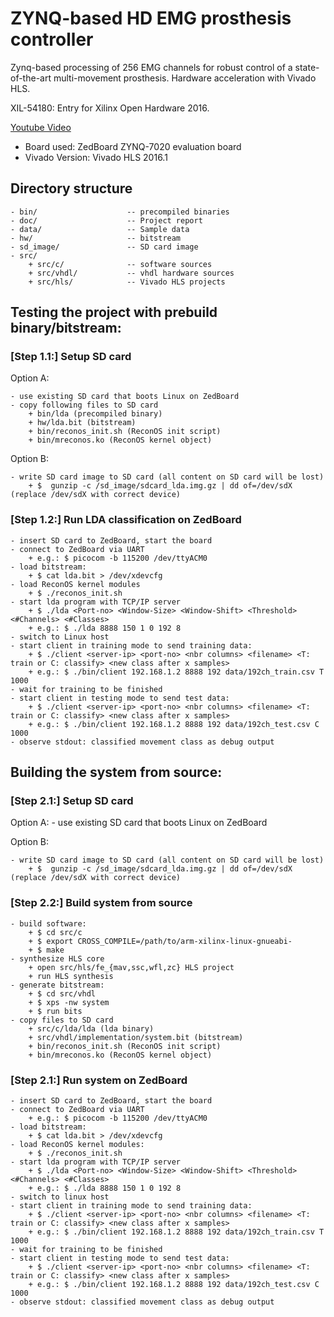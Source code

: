 # ZYNQ-based HD EMG prosthesis controller

Zynq-based processing of 256 EMG channels for robust control of a state-of-the-art multi-movement prosthesis. Hardware acceleration with Vivado HLS.

XIL-54180: Entry for Xilinx Open Hardware 2016.

[Youtube Video](https://youtu.be/RZGHkCOCRC4)

- Board used: ZedBoard ZYNQ-7020 evaluation board
- Vivado Version: Vivado HLS 2016.1

## Directory structure ##

    - bin/                    -- precompiled binaries
    - doc/                    -- Project report
    - data/                   -- Sample data
    - hw/                     -- bitstream
    - sd_image/               -- SD card image
    - src/                    
        + src/c/              -- software sources
        + src/vhdl/           -- vhdl hardware sources
        + src/hls/            -- Vivado HLS projects


## Testing the project with prebuild binary/bitstream: ##

### [Step 1.1:] Setup SD card ###
Option A:

    - use existing SD card that boots Linux on ZedBoard
    - copy following files to SD card
        + bin/lda (precompiled binary)
        + hw/lda.bit (bitstream)
        + bin/reconos_init.sh (ReconOS init script)
        + bin/mreconos.ko (ReconOS kernel object)

Option B:

    - write SD card image to SD card (all content on SD card will be lost)
        + $  gunzip -c /sd_image/sdcard_lda.img.gz | dd of=/dev/sdX (replace /dev/sdX with correct device)

### [Step 1.2:] Run LDA classification on ZedBoard ###
    - insert SD card to ZedBoard, start the board
    - connect to ZedBoard via UART
        + e.g.: $ picocom -b 115200 /dev/ttyACM0
    - load bitstream:
        + $ cat lda.bit > /dev/xdevcfg
    - load ReconOS kernel modules  
        + $ ./reconos_init.sh
    - start lda program with TCP/IP server
        + $ ./lda <Port-no> <Window-Size> <Window-Shift> <Threshold> <#Channels> <#Classes>
        + e.g.: $ ./lda 8888 150 1 0 192 8
    - switch to Linux host
    - start client in training mode to send training data:
        + $ ./client <server-ip> <port-no> <nbr columns> <filename> <T: train or C: classify> <new class after x samples>
        + e.g.: $ ./bin/client 192.168.1.2 8888 192 data/192ch_train.csv T 1000
    - wait for training to be finished
    - start client in testing mode to send test data:
        + $ ./client <server-ip> <port-no> <nbr columns> <filename> <T: train or C: classify> <new class after x samples>
        + e.g.: $ ./bin/client 192.168.1.2 8888 192 data/192ch_test.csv C 1000
    - observe stdout: classified movement class as debug output

## Building the system from source: ##

### [Step 2.1:] Setup SD card ###

Option A:
    - use existing SD card that boots Linux on ZedBoard

Option B:

    - write SD card image to SD card (all content on SD card will be lost)
        + $  gunzip -c /sd_image/sdcard_lda.img.gz | dd of=/dev/sdX (replace /dev/sdX with correct device)

### [Step 2.2:] Build system from source ###
    - build software:
        + $ cd src/c
        + $ export CROSS_COMPILE=/path/to/arm-xilinx-linux-gnueabi-
        + $ make
    - synthesize HLS core
        + open src/hls/fe_{mav,ssc,wfl,zc} HLS project
        + run HLS synthesis
    - generate bitstream:
        + $ cd src/vhdl
        + $ xps -nw system
        + $ run bits
    - copy files to SD card
        + src/c/lda/lda (lda binary)
        + src/vhdl/implementation/system.bit (bitstream)
        + bin/reconos_init.sh (ReconOS init script)
        + bin/mreconos.ko (ReconOS kernel object)

### [Step 2.1:] Run system on ZedBoard ###
    - insert SD card to ZedBoard, start the board
    - connect to ZedBoard via UART
        + e.g.: $ picocom -b 115200 /dev/ttyACM0
    - load bitstream:
        + $ cat lda.bit > /dev/xdevcfg
    - load ReconOS kernel modules:
        + $ ./reconos_init.sh
    - start lda program with TCP/IP server
        + $ ./lda <Port-no> <Window-Size> <Window-Shift> <Threshold> <#Channels> <#Classes>
        + e.g.: $ ./lda 8888 150 1 0 192 8
    - switch to linux host
    - start client in training mode to send training data:
        + $ ./client <server-ip> <port-no> <nbr columns> <filename> <T: train or C: classify> <new class after x samples>
        + e.g.: $ ./bin/client 192.168.1.2 8888 192 data/192ch_train.csv T 1000
    - wait for training to be finished
    - start client in testing mode to send test data:
        + $ ./client <server-ip> <port-no> <nbr columns> <filename> <T: train or C: classify> <new class after x samples>
        + e.g.: $ ./bin/client 192.168.1.2 8888 192 data/192ch_test.csv C 1000
    - observe stdout: classified movement class as debug output 